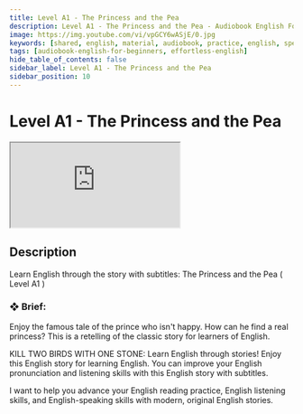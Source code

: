 ```yaml
---
title: Level A1 - The Princess and the Pea
description: Level A1 - The Princess and the Pea - Audiobook English For Beginners
image: https://img.youtube.com/vi/vpGCY6wASjE/0.jpg
keywords: [shared, english, material, audiobook, practice, english, speaking]
tags: [audiobook-english-for-beginners, effortless-english]
hide_table_of_contents: false
sidebar_label: Level A1 - The Princess and the Pea
sidebar_position: 10
---
```


# Level A1 - The Princess and the Pea

<div class="video-container">
<iframe src="https://www.youtube.com/embed/vpGCY6wASjE?controls=0" title="YouTube video player"></iframe>
<a href="https://www.youtube.com/watch?list=PL___7gkXqjbx7FtKf1v6aTPhzl-k6J3qW&v=vpGCY6wASjE" target="_blank"></a>
</div>

## Description

Learn English through the story with subtitles: The Princess and the Pea ( Level A1 )

### ❖ Brief:

Enjoy the famous tale of the prince who isn't happy. How can he find a real princess? This is a retelling of the classic story for learners of English.

KILL TWO BIRDS WITH ONE STONE: Learn English through stories! Enjoy this English story for learning English. You can improve your English pronunciation and listening skills with this English story with subtitles.

I want to help you advance your English reading practice, English listening skills, and English-speaking skills with modern, original English stories.